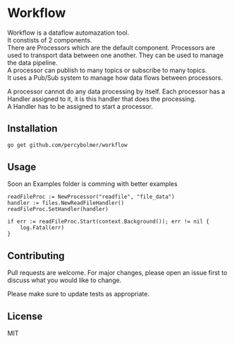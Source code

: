 # Workflow

Workflow is a dataflow automazation tool.  
It constists of 2 components.  
There are Processors which are the default component. Processors are used to transport data between 
one another. They can be used to manage the data pipeline.  
A processor can publish to many topics or subscribe to many topics.  
It uses a Pub/Sub system to manage how data flows between processors.  

A processor cannot do any data processing by itself. Each processor has a Handler assigned to it, it is this handler that does the processing.  
A Handler has to be assigned to start a processor.

## Installation

```bash
go get github.com/percybolmer/workflow
```

## Usage
Soon an Examples folder is comming with better examples

```golang
readFileProc := NewProcessor("readfile", "file_data")
handler := files.NewReadFileHandler()
readFileProc.SetHandler(handler)

if err := readFileProc.Start(context.Background()); err != nil {
	log.Fatal(err)
}
```

## Contributing
Pull requests are welcome. For major changes, please open an issue first to discuss what you would like to change.

Please make sure to update tests as appropriate.

## License
MIT
